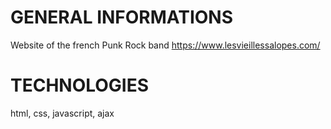 # GENERAL INFORMATIONS
Website of the french Punk Rock band https://www.lesvieillessalopes.com/


# TECHNOLOGIES
html, css, javascript, ajax
